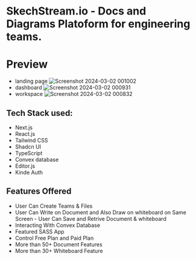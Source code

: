 # SkechStream.io - Docs and Diagrams Platoform for engineering teams.

# Preview
- landing page
![Screenshot 2024-03-02 001002](https://github.com/Hrithik0112/SketchStream.io/assets/122002784/54adb0ed-f1e9-4bc5-aa5c-3058a3eec5ba)
- dashboard
![Screenshot 2024-03-02 000931](https://github.com/Hrithik0112/SketchStream.io/assets/122002784/a7b9d5f4-bb8a-4f90-a729-7bb95d9eac58)
- workspace
![Screenshot 2024-03-02 000832](https://github.com/Hrithik0112/SketchStream.io/assets/122002784/238ed504-2121-4b00-b2a5-e6ebaca05a1c)

## Tech Stack used:

- Next.js
- React.js
- Tailwind CSS
- Shadcn UI
- TypeScript
- Convex database
- Editor.js
- Kinde Auth

## Features Offered

- User Can Create Teams & Files
- User Can Write on Document and Also Draw on whiteboard on Same Screen - User Can Save and Retrive Document & whiteboard
- Interacting With Convex Database
- Featured SASS App
- Control Free Plan and Paid Plan
- More than 50+ Document Features
- More than 30+ Whiteboard Feature
